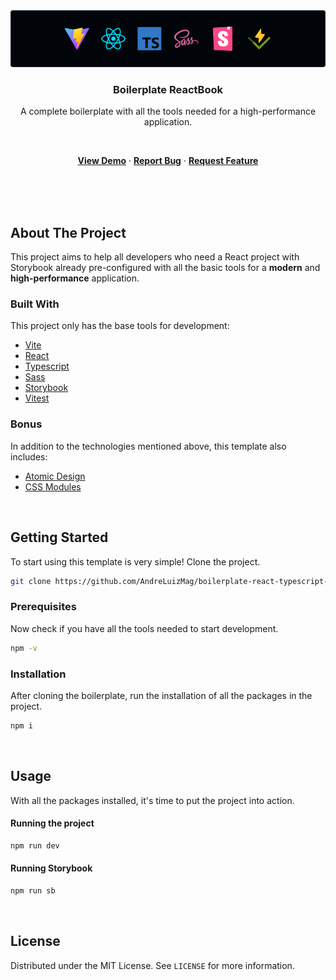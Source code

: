 <div align="center">
  <img src="./public/doc/cover.png">
  <h3 align="center">Boilerplate ReactBook</h3>
  <p>
    A complete boilerplate with all the tools needed for a high-performance application.
  </p>
  <br />
  <p align="center">
    <a href="https://boilerplate-reactbook.netlify.app"><b>View Demo</b></a>
    ·
    <a href="https://github.com/AndreLuizMag/boilerplate-react-typescript-storybook/issues"><b>Report Bug</b></a>
    ·
    <a href="https://github.com/AndreLuizMag/boilerplate-react-typescript-storybook/issues"><b>Request Feature</b></a>
  </p>
</div>

<br/>
<br/>
<br/>

## About The Project

This project aims to help all developers who need a React
project with Storybook already pre-configured with all the
basic tools for a **modern** and **high-performance**
application.

### Built With

This project only has the base tools for development:

- [Vite](https://vitejs.dev)
- [React](https://react.dev)
- [Typescript](https://typescriptlang.org)
- [Sass](https://sass-lang.com)
- [Storybook](https://storybook.js.org)
- [Vitest](https://vitest.dev)

### Bonus

In addition to the technologies mentioned above, this
template also includes:

- [Atomic Design](https://atomicdesign.bradfrost.com)
- [CSS Modules](https://github.com/css-modules/css-modules)

<br/>

## Getting Started

To start using this template is very simple! Clone the
project.

```bash
git clone https://github.com/AndreLuizMag/boilerplate-react-typescript-storybook.git
```

### Prerequisites

Now check if you have all the tools needed to start
development.

```bash
npm -v
```

### Installation

After cloning the boilerplate, run the installation of all
the packages in the project.

```bash
npm i
```

<br/>

## Usage

With all the packages installed, it's time to put the
project into action.

#### Running the project

```bash
npm run dev
```

#### Running Storybook

```bash
npm run sb
```

<br/>

## License

Distributed under the MIT License. See `LICENSE` for more
information.
